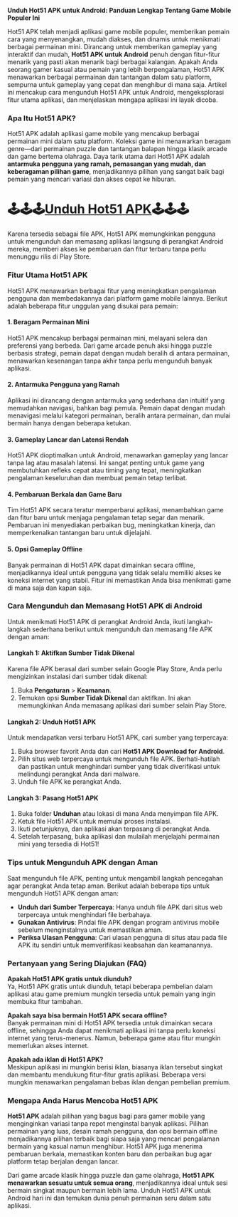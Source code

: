 **Unduh Hot51 APK untuk Android: Panduan Lengkap Tentang Game Mobile Populer Ini**

Hot51 APK telah menjadi aplikasi game mobile populer, memberikan pemain cara yang menyenangkan, mudah diakses, dan dinamis untuk menikmati berbagai permainan mini. Dirancang untuk memberikan gameplay yang interaktif dan mudah, **Hot51 APK untuk Android** penuh dengan fitur-fitur menarik yang pasti akan menarik bagi berbagai kalangan. Apakah Anda seorang gamer kasual atau pemain yang lebih berpengalaman, Hot51 APK menawarkan berbagai permainan dan tantangan dalam satu platform, sempurna untuk gameplay yang cepat dan menghibur di mana saja. Artikel ini mencakup cara mengunduh Hot51 APK untuk Android, mengeksplorasi fitur utama aplikasi, dan menjelaskan mengapa aplikasi ini layak dicoba.

### Apa Itu Hot51 APK?

Hot51 APK adalah aplikasi game mobile yang mencakup berbagai permainan mini dalam satu platform. Koleksi game ini menawarkan beragam genre—dari permainan puzzle dan tantangan balapan hingga klasik arcade dan game bertema olahraga. Daya tarik utama dari Hot51 APK adalah **antarmuka pengguna yang ramah, pemasangan yang mudah, dan keberagaman pilihan game**, menjadikannya pilihan yang sangat baik bagi pemain yang mencari variasi dan akses cepat ke hiburan.


# 🕹🕹🕹[Unduh Hot51 APK](https://modcombo.com/hot51.html)🕹🕹🕹

Karena tersedia sebagai file APK, Hot51 APK memungkinkan pengguna untuk mengunduh dan memasang aplikasi langsung di perangkat Android mereka, memberi akses ke pembaruan dan fitur terbaru tanpa perlu menunggu rilis di Play Store.

### Fitur Utama Hot51 APK

Hot51 APK menawarkan berbagai fitur yang meningkatkan pengalaman pengguna dan membedakannya dari platform game mobile lainnya. Berikut adalah beberapa fitur unggulan yang disukai para pemain:

#### 1. **Beragam Permainan Mini**
Hot51 APK mencakup berbagai permainan mini, melayani selera dan preferensi yang berbeda. Dari game arcade penuh aksi hingga puzzle berbasis strategi, pemain dapat dengan mudah beralih di antara permainan, menawarkan kesenangan tanpa akhir tanpa perlu mengunduh banyak aplikasi.

#### 2. **Antarmuka Pengguna yang Ramah**
Aplikasi ini dirancang dengan antarmuka yang sederhana dan intuitif yang memudahkan navigasi, bahkan bagi pemula. Pemain dapat dengan mudah menavigasi melalui kategori permainan, beralih antara permainan, dan mulai bermain hanya dengan beberapa ketukan.

#### 3. **Gameplay Lancar dan Latensi Rendah**
Hot51 APK dioptimalkan untuk Android, menawarkan gameplay yang lancar tanpa lag atau masalah latensi. Ini sangat penting untuk game yang membutuhkan refleks cepat atau timing yang tepat, meningkatkan pengalaman keseluruhan dan membuat pemain tetap terlibat.

#### 4. **Pembaruan Berkala dan Game Baru**
Tim Hot51 APK secara teratur memperbarui aplikasi, menambahkan game dan fitur baru untuk menjaga pengalaman tetap segar dan menarik. Pembaruan ini menyediakan perbaikan bug, meningkatkan kinerja, dan memperkenalkan tantangan baru untuk dijelajahi.

#### 5. **Opsi Gameplay Offline**
Banyak permainan di Hot51 APK dapat dimainkan secara offline, menjadikannya ideal untuk pengguna yang tidak selalu memiliki akses ke koneksi internet yang stabil. Fitur ini memastikan Anda bisa menikmati game di mana saja dan kapan saja.

### Cara Mengunduh dan Memasang Hot51 APK di Android

Untuk menikmati Hot51 APK di perangkat Android Anda, ikuti langkah-langkah sederhana berikut untuk mengunduh dan memasang file APK dengan aman:

#### Langkah 1: Aktifkan Sumber Tidak Dikenal
Karena file APK berasal dari sumber selain Google Play Store, Anda perlu mengizinkan instalasi dari sumber tidak dikenal:

1. Buka **Pengaturan** > **Keamanan**.
2. Temukan opsi **Sumber Tidak Dikenal** dan aktifkan. Ini akan memungkinkan Anda memasang aplikasi dari sumber selain Play Store.

#### Langkah 2: Unduh Hot51 APK
Untuk mendapatkan versi terbaru Hot51 APK, cari sumber yang terpercaya:

1. Buka browser favorit Anda dan cari **Hot51 APK Download for Android**.
2. Pilih situs web terpercaya untuk mengunduh file APK. Berhati-hatilah dan pastikan untuk menghindari sumber yang tidak diverifikasi untuk melindungi perangkat Anda dari malware.
3. Unduh file APK ke perangkat Anda.

#### Langkah 3: Pasang Hot51 APK
1. Buka folder **Unduhan** atau lokasi di mana Anda menyimpan file APK.
2. Ketuk file Hot51 APK untuk memulai proses instalasi.
3. Ikuti petunjuknya, dan aplikasi akan terpasang di perangkat Anda.
4. Setelah terpasang, buka aplikasi dan mulailah menjelajahi permainan mini yang tersedia di Hot51!

### Tips untuk Mengunduh APK dengan Aman

Saat mengunduh file APK, penting untuk mengambil langkah pencegahan agar perangkat Anda tetap aman. Berikut adalah beberapa tips untuk mengunduh Hot51 APK dengan aman:

- **Unduh dari Sumber Terpercaya**: Hanya unduh file APK dari situs web terpercaya untuk menghindari file berbahaya.
- **Gunakan Antivirus**: Pindai file APK dengan program antivirus mobile sebelum menginstalnya untuk memastikan aman.
- **Periksa Ulasan Pengguna**: Cari ulasan pengguna di situs atau pada file APK itu sendiri untuk memverifikasi keabsahan dan keamanannya.

### Pertanyaan yang Sering Diajukan (FAQ)

**Apakah Hot51 APK gratis untuk diunduh?**  
Ya, Hot51 APK gratis untuk diunduh, tetapi beberapa pembelian dalam aplikasi atau game premium mungkin tersedia untuk pemain yang ingin membuka fitur tambahan.

**Apakah saya bisa bermain Hot51 APK secara offline?**  
Banyak permainan mini di Hot51 APK tersedia untuk dimainkan secara offline, sehingga Anda dapat menikmati aplikasi ini tanpa perlu koneksi internet yang terus-menerus. Namun, beberapa game atau fitur mungkin memerlukan akses internet.

**Apakah ada iklan di Hot51 APK?**  
Meskipun aplikasi ini mungkin berisi iklan, biasanya iklan tersebut singkat dan membantu mendukung fitur-fitur gratis aplikasi. Beberapa versi mungkin menawarkan pengalaman bebas iklan dengan pembelian premium.

### Mengapa Anda Harus Mencoba Hot51 APK

**Hot51 APK** adalah pilihan yang bagus bagi para gamer mobile yang menginginkan variasi tanpa repot menginstal banyak aplikasi. Pilihan permainan yang luas, desain ramah pengguna, dan opsi bermain offline menjadikannya pilihan terbaik bagi siapa saja yang mencari pengalaman bermain yang kasual namun menghibur. Hot51 APK juga menerima pembaruan berkala, memastikan konten baru dan perbaikan bug agar platform tetap berjalan dengan lancar.

Dari game arcade klasik hingga puzzle dan game olahraga, **Hot51 APK menawarkan sesuatu untuk semua orang**, menjadikannya ideal untuk sesi bermain singkat maupun bermain lebih lama. Unduh Hot51 APK untuk Android hari ini dan temukan dunia penuh permainan seru dalam satu aplikasi.

